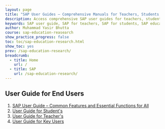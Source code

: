 ```yaml
---
layout: page
title: "SAP User Guides – Comprehensive Manuals for Teachers, Students, and Key Users"
description: Access comprehensive SAP user guides for teachers, students, and departmental focal persons. Learn how to use SAP for education and research with step-by-step instructions, tips, and best practices. Perfect for educators and academic institutions.
keywords: SAP user guide, SAP for teachers, SAP for students, SAP education and research, SAP manuals, SAP step-by-step guide, SAP academic resources, SAP departmental focal person, SAP key users, SAP training
author: Muhammad Yasir Bhutta
course: sap-education-reasearch
show_practice_progress: false
toc: toc/sap-education-research.html
show_toc: yes
prev: /sap-education-research/
breadcrumb:
  - title: Home
    url: /
  - title: SAP
    url: /sap-education-research/
---
```


## User Guide for End Users
 
1. [SAP User Guide – Common Features and Essential Functions for All](user-guide-common-features.md)
2. [User Guide for Student's](user-guide-students.md)
3. [User Guide for Teacher's](user-guide-teachers.md)
4. [User Guide for Key Users](user-guide-power-users-admin.md)

